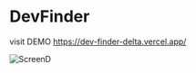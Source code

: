 # DevFinder

visit DEMO https://dev-finder-delta.vercel.app/

![ScreenD](https://github.com/0xMka/DevFinder/assets/104684067/8dd9436a-c96b-472b-b852-f84d35990f93)




